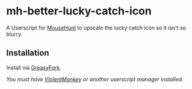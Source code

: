 # mh-better-lucky-catch-icon

A Userscript for [MouseHunt](https://mousehuntgame.com) to upscale the lucky catch icon so it isn't so blurry.

## Installation

Install via [GreasyFork](https://greasyfork.org/en/scripts/449493-mousehunt-better-lucky-catch-icon).

*You must have [ViolentMonkey](https://violentmonkey.github.io/) or another userscript manager installed.*
